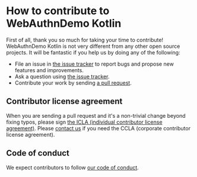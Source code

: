 # How to contribute to WebAuthnDemo Kotlin

First of all, thank you so much for taking your time to contribute!
WebAuthnDemo Kotlin is not very different from any other open source projects.
It will be fantastic if you help us by doing any of the following:

- File an issue in [the issue tracker](https://github.com/line/webauthndemo-kotlin/issues)
  to report bugs and propose new features and improvements.
- Ask a question using [the issue tracker](https://github.com/line/webauthndemo-kotlin/issues).
- Contribute your work by sending [a pull request](https://github.com/line/webauthndemo-kotlin/pulls).

## Contributor license agreement

When you are sending a pull request and it's a non-trivial change beyond fixing
typos, please sign [the ICLA (individual contributor license agreement)](https://cla-assistant.io/line/webauthndemo-kotlin).
Please [contact us](mailto:dl_oss_dev@linecorp.com) if you need the CCLA
(corporate contributor license agreement).

## Code of conduct

We expect contributors to follow [our code of conduct](CODE_OF_CONDUCT.md).

